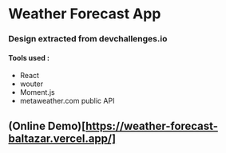 # Weather Forecast App

### Design extracted from devchallenges.io

#### Tools used :
- React
- wouter
- Moment.js
- metaweather.com public API

## (Online Demo)[https://weather-forecast-baltazar.vercel.app/]

